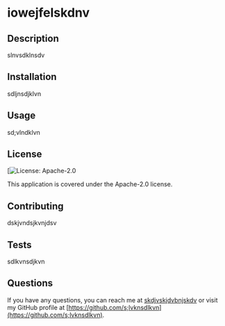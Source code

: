 
# iowejfelskdnv

## Description
slnvsdklnsdv

## Installation
sdljnsdjklvn

## Usage
sd;vlndklvn

## License
[![License: Apache-2.0](https://img.shields.io/badge/License-Apache-2.0-brightgreen)

This application is covered under the Apache-2.0 license.

## Contributing
dskjvndsjkvnjdsv

## Tests
sdlkvnsdjkvn

## Questions
If you have any questions, you can reach me at [skdjvskjdvbnjskdv](mailto:skdjvskjdvbnjskdv) or visit my GitHub profile at [https://github.com/s;lvknsdlkvn](https://github.com/s;lvknsdlkvn).
